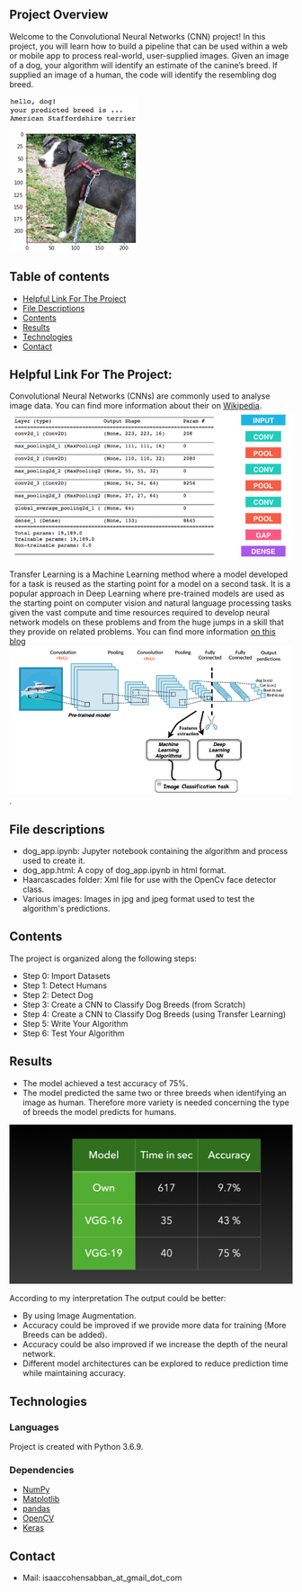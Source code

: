[//]: # (Image References)

[image1]: ./images/sample_dog_output.png "Sample Output"
[image2]: ./images/vgg16_model.png "VGG-16 Model Keras Layers"
[image3]: ./images/vgg16_model_draw.png "VGG16 Model Figure"


## Project Overview

Welcome to the Convolutional Neural Networks (CNN) project! In this project, you will learn how to build a pipeline that can be used within a web or mobile app to process real-world, user-supplied images.  Given an image of a dog, your algorithm will identify an estimate of the canine’s breed.  If supplied an image of a human, the code will identify the resembling dog breed.  


![Sample Output][image1]

## Table of contents
* [Helpful Link For The Project](#Helpful-Link-For-The-Project)
* [File Descriptions](#File-Descriptions)
* [Contents](#Contents)
* [Results](#Results)
* [Technologies](#technologies)
* [Contact](#Contact)

## Helpful Link For The Project:

Convolutional Neural Networks (CNNs) are commonly used to analyse image data. You can find more information about their on [Wikipedia](https://en.wikipedia.org/wiki/Convolutional_neural_network).
![CNN](images/sample_cnn.png)

Transfer Learning is a Machine Learning method where a model developed for a task is reused as the starting point for a model on a second task. It is a popular approach in Deep Learning where pre-trained models are used as the starting point on computer vision and natural language processing tasks given the vast compute and time resources required to develop neural network models on these problems and from the huge jumps in a skill that they provide on related problems.
You can find more information [on  this blog](https://mc.ai/transfer-learning-with-deep-learning-machine-learning-techniques/)
![Transfer Learning](images/Transfert_learning.png).

## File descriptions
* dog_app.ipynb: Jupyter notebook containing the algorithm and process used to create it.
* dog_app.html: A copy of dog_app.ipynb in html format.
* Haarcascades folder: Xml file for use with the OpenCv face detector class.
* Various images: Images in jpg and jpeg format used to test the algorithm's predictions.

## Contents
The project is organized along the following steps:

* Step 0: Import Datasets
* Step 1: Detect Humans
* Step 2: Detect Dog
* Step 3: Create a CNN to Classify Dog Breeds (from Scratch)
* Step 4: Create a CNN to Classify Dog Breeds (using Transfer Learning)
* Step 5: Write Your Algorithm
* Step 6: Test Your Algorithm

## Results

* The model achieved a test accuracy of 75%.
* The model predicted the same two or three breeds when identifying an image as human. Therefore more variety is needed concerning the type of breeds the model predicts for humans.

![results](images/results.jpeg)

According to my interpretation The output could be better:

* By using Image Augmentation.
* Accuracy could be improved if we provide more data for training (More Breeds can be added).
* Accuracy could be also improved if we increase the depth of the neural network.
* Different model architectures can be explored to reduce prediction time while maintaining accuracy.

## Technologies
### Languages
Project is created with Python 3.6.9.

### Dependencies


* [NumPy](https://numpy.org)
* [Matplotlib](https://matplotlib.org)
* [pandas](https://pandas.pydata.org)
* [OpenCV](https://opencv.org/)
* [Keras](https://keras.io/)




## Contact

* Mail: isaaccohensabban_at_gmail_dot_com


